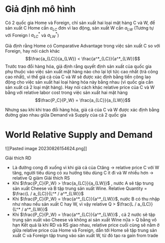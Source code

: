 
# Giả định mô hình

Có 2 quốc gia Home và Foreign, chỉ sản xuất hai loại mặt hàng C và W, để sản xuất C Home cần $a_{LC}$ đơn vì lao động, sản xuất W cần $a_{LW}$ (Tương tự với Foreign l $a^*_{LC}$ và $a^*_{LW}$)
 
Giả định rằng Home có Comparative Advantage trong việc sản xuất C so với Foreign, hay nói cách khác 
$$\frac{a_{LC}}{a_{LW}} < \frac{a^*_{LC}}{a^*_{LW}}$$
Trước trao đổi hàng hóa, giả định rằng quyết định sản xuất của quốc gia phụ thuộc vào việc sản xuất mặt hàng nào cho lại lợi tức cao nhất (trả công cao nhất), vì thế giá cả của C và W sẽ được xác định bằng tiền công lao động cho việc sản xuất hai loại hàng hóa này bằng nhau (vì quốc gia cần sản xuất cả 2 loại mặt hàng). Hay nói  cách khác relative price của C và W bằng với relative labor cost trong việc sản xuất hai mặt hàng
$$\frac{P_C}{P_W} = \frac{a_{LC}}{a_{LW}}$$

Nhưng sau khi khi trao đổi hàng hóa, giá cả của C và W được xác định bằng đường giao nhau giữa Demand và Supply của cả 2 quốc gia

# World Relative Supply and Demand
![[Pasted image 20230826154624.png]]

Giải thích RD 
- Là đường cong đi xuống vì khi giá cả của Ctăng -> relative price C với W tăng, người tiêu dùng có xu hướng tiêu dùng C ít đi và W nhiều hơn -> relative Q giảm
Giải thích RS
- Khi $\frac{P_C}{P_W} > \frac{a_{LC}}{a_{LW}}$ , nước A sẽ tập trung sản xuất Cheese và B tập trung sản xuất Wine. Relative Quantity =  $\frac{L / a_{LC}}{L^* / a^*_{LW}}$
- Khi $\frac{P_C}{P_W} = \frac{a^*_{LC}}{a^*_{LW}}$, nước B có thu nhập như nhau nếu sản xuất C hay W, vì vậy relative Q > $\frac{L / a_{LC}}{L^* / a^*_{LW}}$
- Khi $\frac{P_C}{P_W} = \frac{a^*_{LC}}{a^*_{LW}}$ , cả 2 nước sẽ tập trung sản xuất vào Cheese và không ai sản xuất Wine nữa > Q bằng vô hạn
Kết quả là khi RD và RS giao nhau, relative price cuối cùng sẽ nằm ở giữa relative price của Home và Foreign, dẫn tới Home sẽ tập trung sản xuất C và Foreign tập trung vào sản xuất W, từ đó tạo ra gain from trade

